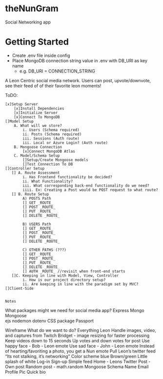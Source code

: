 # theNunGram

Social Networking app

# Getting Started
- Create .env file inside config
- Place MongoDB connection string value in .env with DB_URI as key name
    - e.g. DB_URI = CONNECTION_STRING 

A Leon Centric social media network. Users can post, upvote/downvote, see their feed of of their favorite leon moments!

ToDO:

    [x]Setup Server
        [x]Install Dependencies
        [x]Initialize Server
        [x]Connect To MongoDB
    []Model Setup
        A. What will we store?
            i. Users (Schema required)
            ii. Posts (Schema required)
            iii. Sessions (Auth route)
            iii. Local or Azure Login? (Auth route)
        B. Mongoose Connection
            [x]Connect MongoDB Atlas
        C. Model/Schema Setup
            []Setup/Create Mongoose models
            []Test Connection To DB
    []Controller Setup
       [] A. Route Assessment
            i. Has Frontend functionality be decided?
            ii. What Functionality?
            iii. What corresponding back-end functionality do we need?
            iiii. Ex: Creating a Post would be POST request to what route?
       [] B. Route Setup
            A) POSTS Path
            [] GET _ROUTE_
            [] POST _ROUTE_
            [] PUT _ROUTE_
            [] DELETE _ROUTE_

            B) USERS Path
            [] GET _ROUTE_
            [] POST _ROUTE_
            [] PUT _ROUTE_
            [] DELETE _ROUTE_

            C) OTHER PATHS (???)
            [] GET _ROUTE_
            [] POST _ROUTE_
            [] PUT _ROUTE_
            [] DELETE _ROUTE_
            [] AUTH _ROUTE_ //revisit when front-end starts
       []C. Keeping in line with Model, View, Controller
            i. How is our project directory setup?
            ii. Are keeping in line with the paradigm set by MVC?
    []Client-Side


    Notes

What packages might we need for social media app?
Express
Mongo
Mongoose  
 ejs
nodemon
dotenv
CSS package
Passport

Wireframe
What do we want to do?
Everything Leon
Handle images, video, and captures from Twitch
Bridget - image resizing for faster processing
Keep videos down to 15 seconds
Up votes and down votes for post
Use happy face - Bob - Leon emote
Use sad face - John - Leon emote
Instead of hearting/favoriting a photo, you get a Nun emote
Pull Leon’s twitter feed
“Its not stalking, it’s networking"
Color scheme
blue
Brown/green
Little splash of white
Log-in
Sign-up
Simple feed
Home - Leons Twitter
Post - Own post
Random post - math.random
Mongoose Schema
Name
Email
Profile Pic
Quick bio

